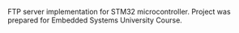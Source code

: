 FTP server implementation for STM32 microcontroller. Project was prepared for Embedded Systems University Course. 
